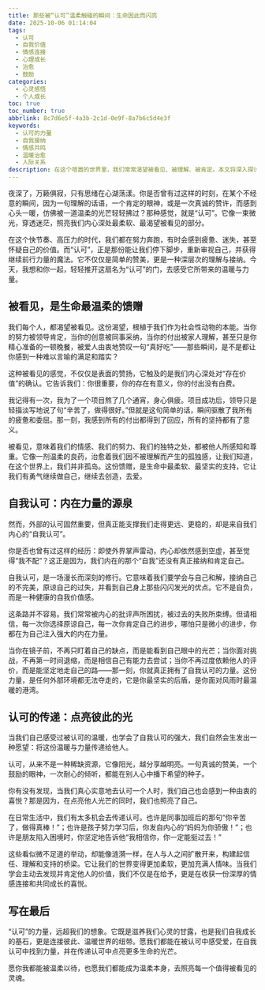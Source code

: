 ```yaml
---
title: 那些被“认可”温柔触碰的瞬间：生命因此而闪亮
date: 2025-10-06 01:14:04
tags:
  - 认可
  - 自我价值
  - 情感连接
  - 心理成长
  - 治愈
  - 鼓励
categories:
  - 心灵感悟
  - 个人成长
toc: true
toc_number: true
abbrlink: 8c7d6e5f-4a3b-2c1d-0e9f-8a7b6c5d4e3f
keywords:
  - 认可的力量
  - 自我接纳
  - 情感共鸣
  - 温暖治愈
  - 人际关系
description: 在这个喧嚣的世界里，我们常常渴望被看见、被理解、被肯定。本文将深入探讨“认可”的深层意义，从被他人温柔触碰的瞬间，到自我接纳的内在力量，再到我们如何将这份温暖传递给他人。愿每一个渴望被认可的心灵，都能找到属于自己的光芒，并学会点亮他人的世界。
---
```


夜深了，万籁俱寂，只有思绪在心湖荡漾。你是否曾有过这样的时刻，在某个不经意的瞬间，因为一句理解的话语，一个肯定的眼神，或是一次真诚的赞许，而感到心头一暖，仿佛被一道温柔的光芒轻轻拂过？那种感觉，就是“认可”。它像一束微光，穿透迷茫，照亮我们内心深处最柔软、最渴望被看见的部分。

在这个快节奏、高压力的时代，我们都在努力奔跑，有时会感到疲惫、迷失，甚至怀疑自己的价值。而“认可”，正是那份能让我们停下脚步，重新审视自己，并获得继续前行力量的魔法。它不仅仅是简单的赞美，更是一种深层次的理解与接纳。今天，我想和你一起，轻轻推开这扇名为“认可”的门，去感受它所带来的温暖与力量。

## 被看见，是生命最温柔的馈赠

我们每个人，都渴望被看见。这份渴望，根植于我们作为社会性动物的本能。当你的努力被领导肯定，当你的创意被同事采纳，当你的付出被家人理解，甚至只是你精心准备的一顿晚餐，被爱人由衷地赞叹一句“真好吃”——那些瞬间，是不是都让你感到一种难以言喻的满足和踏实？

这种被看见的感觉，不仅仅是表面的赞扬，它触及的是我们内心深处对“存在价值”的确认。它告诉我们：你很重要，你的存在有意义，你的付出没有白费。

我记得有一次，我为了一个项目熬了几个通宵，身心俱疲。项目成功后，领导只是轻描淡写地说了句“辛苦了，做得很好。”但就是这句简单的话，瞬间驱散了我所有的疲惫和委屈。那一刻，我感到所有的付出都得到了回应，所有的坚持都有了意义。

被看见，意味着我们的情感、我们的努力、我们的独特之处，都被他人所感知和尊重。它像一剂温柔的良药，治愈着我们因不被理解而产生的孤独感，让我们知道，在这个世界上，我们并非孤岛。这份馈赠，是生命中最柔软、最坚实的支持，它让我们有勇气继续做自己，继续去创造，去爱。

## 自我认可：内在力量的源泉

然而，外部的认可固然重要，但真正能支撑我们走得更远、更稳的，却是来自我们内心的“自我认可”。

你是否也曾有过这样的经历：即使外界掌声雷动，内心却依然感到空虚，甚至觉得“我不配”？这正是因为，我们内在的那个“自我”还没有真正接纳和肯定自己。

自我认可，是一场漫长而深刻的修行。它意味着我们要学会与自己和解，接纳自己的不完美，原谅自己的过失，并看到自己身上那些闪闪发光的优点。它不是自负，而是一种健康的自我价值感。

这条路并不容易。我们常常被内心的批评声所困扰，被过去的失败所束缚。但请相信，每一次你选择原谅自己，每一次你肯定自己的进步，哪怕只是微小的进步，你都在为自己注入强大的内在力量。

当你在镜子前，不再只盯着自己的缺点，而是能看到自己眼中的光芒；当你面对挑战，不再第一时间退缩，而是相信自己有能力去尝试；当你不再过度依赖他人的评价，而是能坚定地走自己的路——那一刻，你就真正拥有了自我认可的力量。这份力量，是任何外部环境都无法夺走的，它是你最坚实的后盾，是你面对风雨时最温暖的港湾。

## 认可的传递：点亮彼此的光

当我们自己感受过被认可的温暖，也学会了自我认可的强大，我们自然会生发出一种愿望：将这份温暖与力量传递给他人。

认可，从来不是一种稀缺资源，它像阳光，越分享越明亮。一句真诚的赞美，一个鼓励的眼神，一次耐心的倾听，都能在别人心中播下希望的种子。

你有没有发现，当我们真心实意地去认可一个人时，我们自己也会感到一种由衷的喜悦？那是因为，在点亮他人光芒的同时，我们也照亮了自己。

在日常生活中，我们有太多机会去传递认可。也许是同事加班后的那句“你辛苦了，做得真棒！”；也许是孩子努力学习后，你发自内心的“妈妈为你骄傲！”；也许是朋友陷入困境时，你坚定地告诉他“我相信你，你一定能挺过去！”

这些看似微不足道的举动，却能像涟漪一样，在人与人之间扩散开来，构建起信任、理解和支持的桥梁。它让我们的世界变得更加柔软，更加充满人情味。当我们学会主动去发现并肯定他人的价值，我们不仅是在给予，更是在收获一份深厚的情感连接和共同成长的喜悦。

## 写在最后

“认可”的力量，远超我们的想象。它既是滋养我们心灵的甘露，也是我们自我成长的基石，更是连接彼此、温暖世界的纽带。愿我们都能在被认可中感受爱，在自我认可中找到力量，并在传递认可中点亮更多生命的光芒。

愿你我都能被温柔以待，也愿我们都能成为温柔本身，去照亮每一个值得被看见的灵魂。

